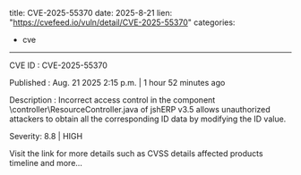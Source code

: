  
title: CVE-2025-55370
date: 2025-8-21
lien: "https://cvefeed.io/vuln/detail/CVE-2025-55370"
categories:
  - cve
---

CVE ID : CVE-2025-55370

Published :  Aug. 21
2025
2:15 p.m. | 1 hour
52 minutes ago

Description : Incorrect access control in the component \controller\ResourceController.java of jshERP v3.5 allows unauthorized attackers to obtain all the corresponding ID data by modifying the ID value.

Severity: 8.8 | HIGH

Visit the link for more details
such as CVSS details
affected products
timeline
and more...
